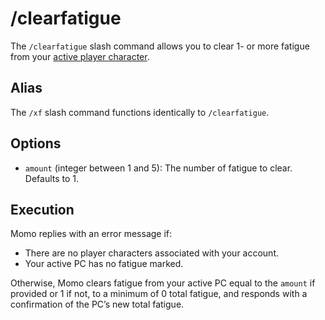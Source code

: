 # /clearfatigue

The `/clearfatigue` slash command allows you to clear 1- or more fatigue from your [active player character](../active-pc.md).

## Alias

The `/xf` slash command functions identically to `/clearfatigue`.

## Options

- `amount` (integer between 1 and 5): The number of fatigue to clear. Defaults to 1.

## Execution

Momo replies with an error message if:

- There are no player characters associated with your account.
- Your active PC has no fatigue marked.

Otherwise, Momo clears fatigue from your active PC equal to the `amount` if provided or 1 if not, to a minimum of 0 total fatigue, and responds with a confirmation of the PC’s new total fatigue.
